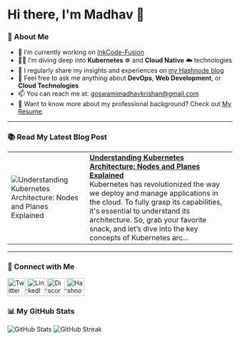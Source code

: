 # Hi there, I'm Madhav 👋

### 🚀 About Me
- 🔭 I’m currently working on [InkCode-Fusion](https://github.com/MadhavKrishanGoswami/InkCode-Fusion)
- 🧑‍💻 I’m diving deep into **Kubernetes** ☸️ and **Cloud Native** ☁️ technologies
- 📝 I regularly share my insights and experiences on [my Hashnode blog](https://madhavkrishangoswami.hashnode.dev)
- 💬 Feel free to ask me anything about **DevOps**, **Web Development**, or **Cloud Technologies**
- 📫 You can reach me at: [goswamimadhavkrishan@gmail.com](mailto:goswamimadhavkrishan@gmail.com)
- 📄 Want to know more about my professional background? Check out [My Resume](#).

---

### 📚 Read My Latest Blog Post
<!-- HASHNODE_BLOG:START -->
<table><tr><td><img src="https://cdn.hashnode.com/res/hashnode/image/upload/v1728173759843/af7a0d8c-7ee2-49fd-92ae-97c8d9fdbc84.png" alt="Understanding Kubernetes Architecture: Nodes and Planes Explained"></td><td><a href="https://madhavkrishangoswami.hashnode.dev/understanding-kubernetes-architecture-nodes-and-planes-explained"><strong>Understanding Kubernetes Architecture: Nodes and Planes Explained</strong></a><br>Kubernetes has revolutionized the way we deploy and manage applications in the cloud. To fully grasp its capabilities, it's essential to understand its architecture. So, grab your favorite snack, and let’s dive into the key concepts of Kubernetes arc...</td></tr></table>
<!-- HASHNODE_BLOG:END -->

---

### 🤝 Connect with Me
<p align="left">
  <a href="https://twitter.com/goswamimadhav24" target="_blank">
    <img align="center" src="https://img.icons8.com/color/48/000000/twitter--v1.png" alt="Twitter" height="40" width="40" />
  </a>
  <a href="https://linkedin.com/in/madhavkrishangoswami" target="_blank">
    <img align="center" src="https://img.icons8.com/color/48/000000/linkedin.png" alt="LinkedIn" height="40" width="40" />
  </a>
  <a href="https://discord.gg/828986901087780894" target="_blank">
    <img align="center" src="https://img.icons8.com/color/48/000000/discord.png" alt="Discord" height="40" width="40" />
  </a>
    <a href="https://madhavkrishangoswami.hashnode.dev" target="_blank">
    <img align="center" src="https://img.icons8.com/color/48/000000/hashnode.png" alt="Hashnode" height="40" width="40" />
  </a>
</p>

### 📊 My GitHub Stats
<p align="left">
  <img src="https://github-readme-stats.vercel.app/api?username=MadhavKrishanGoswami&theme=dark&hide_border=true&include_all_commits=true&count_private=true" alt="GitHub Stats" />
  <img src="https://github-readme-streak-stats.herokuapp.com/?user=MadhavKrishanGoswami&theme=dark&hide_border=true" alt="GitHub Streak" />
</p>


